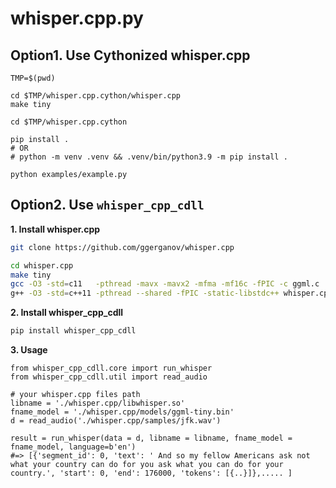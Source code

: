 # whisper.cpp.py

## Option1. Use Cythonized whisper.cpp

```
TMP=$(pwd)

cd $TMP/whisper.cpp.cython/whisper.cpp
make tiny

cd $TMP/whisper.cpp.cython

pip install .
# OR
# python -m venv .venv && .venv/bin/python3.9 -m pip install .

python examples/example.py
```

## Option2. Use `whisper_cpp_cdll`

**1. Install whisper.cpp**
```bash
git clone https://github.com/ggerganov/whisper.cpp

cd whisper.cpp
make tiny
gcc -O3 -std=c11   -pthread -mavx -mavx2 -mfma -mf16c -fPIC -c ggml.c
g++ -O3 -std=c++11 -pthread --shared -fPIC -static-libstdc++ whisper.cpp ggml.o -o libwhisper.so
```

**2. Install whisper_cpp_cdll**
```bash
pip install whisper_cpp_cdll
```

**3. Usage**
```python3
from whisper_cpp_cdll.core import run_whisper
from whisper_cpp_cdll.util import read_audio

# your whisper.cpp files path
libname = './whisper.cpp/libwhisper.so'
fname_model = './whisper.cpp/models/ggml-tiny.bin'
d = read_audio('./whisper.cpp/samples/jfk.wav')

result = run_whisper(data = d, libname = libname, fname_model = fname_model, language=b'en')
#=> [{'segment_id': 0, 'text': ' And so my fellow Americans ask not what your country can do for you ask what you can do for your country.', 'start': 0, 'end': 176000, 'tokens': [{..}]},..... ]
```
